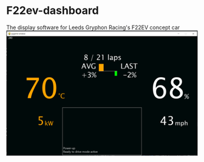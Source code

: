 # F22ev-dashboard
The display software for Leeds Gryphon Racing's F22EV concept car
![screenshot of screen](images/screenshot1.png)
